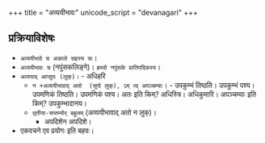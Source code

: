 +++
title = "अव्ययीभावः"
unicode_script = "devanagari"
+++

<div class="js_include" url="../avyayIbhAvaH.toml"  newLevelForH1="2" includeTitle="true"> </div>  



## प्रक्रियाविशेषः
- `अव्ययीभावे च अकाले सहस्य सः`। 
- `अव्ययीभावः च` (नपुंसकलिङ्गे)। `ह्रस्वो नपुंसके प्रातिपदिकस्य`। 
- `अव्ययाद् आप्सुपः (लुक्)।` - अधिहरि
  - `न +अव्ययीभावाद् अतो  (सुपो लुक्), ऽम् त्व् अपञ्चम्याः`। - उपकुम्भं तिष्ठति। उपकुम्भं पश्य। उपमणिकं तिष्ठति। उपमणिकं पश्य। अतः इति किम्? अधिस्त्रि। अधिकुमारि। अपञ्चम्याः इति किम्? उपकुम्भादानय।
  - `तृतीया-सप्तम्योर् बहुलम्` (अव्ययीभावाद् अतो न लुक्)।
    - अपदिशेन अपदिशे।
- एकवचने एव प्रयोगः‌ इति बहवः।